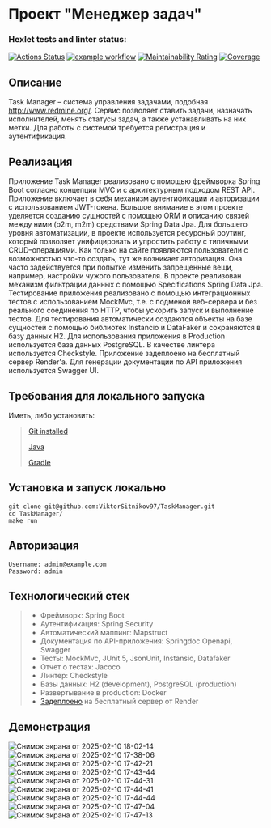 # Проект  "Менеджер задач"

### Hexlet tests and linter status:
[![Actions Status](https://github.com/ViktorSitnikov97/java-project-99/actions/workflows/hexlet-check.yml/badge.svg)](https://github.com/ViktorSitnikov97/java-project-99/actions)
[![example workflow](https://github.com/ViktorSitnikov97/java-project-99/actions/workflows/main.yml/badge.svg)](https://github.com/ViktorSitnikov97/java-project-99/actions)
[![Maintainability Rating](https://sonarcloud.io/api/project_badges/measure?project=ViktorSitnikov97_TaskManager&metric=sqale_rating)](https://sonarcloud.io/summary/new_code?id=ViktorSitnikov97_TaskManager)
[![Coverage](https://sonarcloud.io/api/project_badges/measure?project=ViktorSitnikov97_TaskManager&metric=coverage)](https://sonarcloud.io/summary/new_code?id=ViktorSitnikov97_TaskManager)

## Описание 
Task Manager – система управления задачами, подобная http://www.redmine.org/.
Сервис позволяет ставить задачи, назначать исполнителей, менять статусы задач,
а также устанавливать на них метки.
Для работы с системой требуется регистрация и аутентификация.
## Реализация
Приложение Task Manager реализовано с помощью фреймворка Spring Boot согласно концепции MVC и с архитектурным подходом REST API.
Приложение включает в себя механизм аутентификации и авторизации с использованием JWT-токена. Большое внимание в этом проекте
уделяется созданию сущностей с помощью ORM и описанию связей между ними (o2m, m2m) средствами Spring Data Jpa.
Для большего уровня автоматизации, в проекте используется ресурсный роутинг, который позволяет унифицировать и упростить работу с
типичными CRUD–операциями. Как только на сайте появляются пользователи с возможностью что-то создать, тут же возникает авторизация.
Она часто задействуется при попытке изменить запрещенные вещи, например, настройки чужого пользователя. В проекте реализован механизм
фильтрации данных с помощью Specifications Spring Data Jpa. Тестирование приложения реализовано с помощью интеграционных тестов с
использованием MockMvc, т.е. с подменой веб-сервера и без реального соединения по HTTP, чтобы ускорить запуск и выполнение тестов.
Для тестирования автоматически создаются объекты на базе сущностей с помощью библиотек Instancio и DataFaker и сохраняются в базу
данных H2. Для использования приложения в Production используется база данных PostgreSQL. В качестве линтера используется Checkstyle.
Приложение задеплоено на бесплатный сервер Render'а. Для генерации документации по API приложения используется Swagger UI.

## Требования для локального запуска
Иметь, либо установить:

> [Git installed](https://git-scm.com/book/en/v2/Getting-Started-Installing-Git)
> 
> [Java](https://www.oracle.com/java/technologies/downloads/)
> 
> [Gradle](https://gradle.org/install/)

## Установка и запуск локально
```
git clone git@github.com:ViktorSitnikov97/TaskManager.git
cd TaskManager/
make run
```

## Авторизация
```
Username: admin@example.com
Password: admin
```

## Технологический стек
> * Фреймворк: Spring Boot
> * Аутентификация: Spring Security
> * Автоматический маппинг: Mapstruct
> * Документация по API-приложения: Springdoc Openapi, Swagger
> * Тесты: MockMvc, JUnit 5, JsonUnit, Instansio, Datafaker
> * Отчет о тестах: Jacoco
> * Линтер: Checkstyle
> * Базы данных: H2 (development), PostgreSQL (production)
> * Развертывание в production: Docker
> * [Задеплоено](https://task-manager-0831.onrender.com) на бесплатный сервер от Render

## Демонстрация
![Снимок экрана от 2025-02-10 18-02-14](https://github.com/user-attachments/assets/2bd0ff85-7c87-448a-bbac-f1b2a7620eaa)
![Снимок экрана от 2025-02-10 17-38-06](https://github.com/user-attachments/assets/c15bd1b5-3662-4a8f-9241-6146f66ffc9c)
![Снимок экрана от 2025-02-10 17-42-21](https://github.com/user-attachments/assets/bcbb2091-b283-4ebf-8416-91675fce1b9c)
![Снимок экрана от 2025-02-10 17-43-44](https://github.com/user-attachments/assets/eab09ae5-22cf-4c95-b552-c487645912d3)
![Снимок экрана от 2025-02-10 17-44-31](https://github.com/user-attachments/assets/80205931-cfbe-4aaa-9135-8716f8100114)
![Снимок экрана от 2025-02-10 17-44-41](https://github.com/user-attachments/assets/602dbd9c-620e-4223-a6ee-9b5f9ff78571)
![Снимок экрана от 2025-02-10 17-44-44](https://github.com/user-attachments/assets/1ba5bc49-8562-490e-a5a6-8569ce5315c5)
![Снимок экрана от 2025-02-10 17-47-04](https://github.com/user-attachments/assets/074b8e49-54ec-4785-9b1e-af124b12565c)
![Снимок экрана от 2025-02-10 17-47-13](https://github.com/user-attachments/assets/f54dcc09-194d-499b-ab39-908fba1dfab4)


